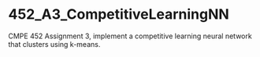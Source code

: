 # 452_A3_CompetitiveLearningNN
CMPE 452 Assignment 3, implement a competitive learning neural network that clusters using k-means.
